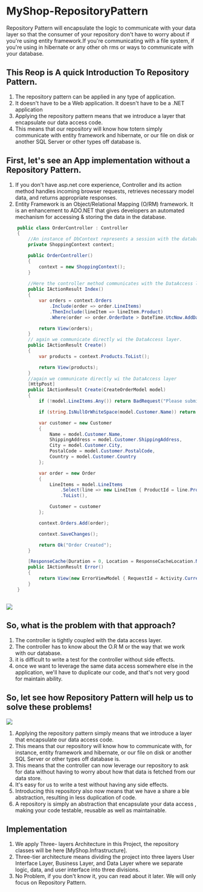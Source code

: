 # MyShop-RepositoryPattern
 Repository Pattern will encapsulate the logic to communicate with your data layer so that the consumer of your repository don't have to worry about if you're using entity 
 framework.If you're communicating with a file system, if you're using in hibernate or any other oh rms or ways to communicate with your database.

## This Reop is A quick Introduction To Repository Pattern.
 1. The repository pattern can be applied in any type of application. 
 2. It doesn't have to be a Web application. It doesn't have to be a .NET application 
 3. Applying the repository pattern means that we introduce a layer that encapsulate our data access code.
 4. This means that our repository will know how totern simply communicate with entity framework and hibernate, or our file on disk or another SQL Server or other types off database is. 
 


## First, let's see an App implementation without a Repository Pattern.

1. If you don't have asp.net core experience, Controller and its action method handles incoming browser requests, retrieves necessary model data, and returns appropriate responses.
2. Entity Framework is an Object/Relational Mapping (O/RM) framework. It is an enhancement to ADO.NET that gives developers an automated mechanism for accessing & storing the data in the database. 

```c#
    public class OrderController : Controller
    {
        //An instance of DbContext represents a session with the database which can be used to query and save instances of  entities to a database.
        private ShoppingContext context;

        public OrderController()
        {
            context = new ShoppingContext();
        }
        
        //Here the controller method communicates with the DataAccess layer directly to retrieve the data.
        public IActionResult Index()
        {
            var orders = context.Orders
                .Include(order => order.LineItems)
                .ThenInclude(lineItem => lineItem.Product)
                .Where(order => order.OrderDate > DateTime.UtcNow.AddDays(-1)).ToList();

            return View(orders);
        }
        // again we communicate directly wi the DataAccess layer.
        public IActionResult Create()
        {
            var products = context.Products.ToList();

            return View(products);
        }
        //again we communicate directly wi the DataAccess layer
        [HttpPost]
        public IActionResult Create(CreateOrderModel model)
        {
            if (!model.LineItems.Any()) return BadRequest("Please submit line items");

            if (string.IsNullOrWhiteSpace(model.Customer.Name)) return BadRequest("Customer needs a name");

            var customer = new Customer
            {
                Name = model.Customer.Name,
                ShippingAddress = model.Customer.ShippingAddress,
                City = model.Customer.City,
                PostalCode = model.Customer.PostalCode,
                Country = model.Customer.Country
            };

            var order = new Order
            {
                LineItems = model.LineItems
                    .Select(line => new LineItem { ProductId = line.ProductId, Quantity = line.Quantity })
                    .ToList(),

                Customer = customer
            };

            context.Orders.Add(order);

            context.SaveChanges();

            return Ok("Order Created");
        }

        [ResponseCache(Duration = 0, Location = ResponseCacheLocation.None, NoStore = true)]
        public IActionResult Error()
        {
            return View(new ErrorViewModel { RequestId = Activity.Current?.Id ?? HttpContext.TraceIdentifier });
        }
    }
``` 
## 
<img src="https://user-images.githubusercontent.com/18700494/109553599-e4346e80-7adb-11eb-81ec-006b8d2982a2.png" />

## So, what is the problem with that approach?
1. The controller is tightly coupled with the data access layer.
2. The controller has to know about the O.R M or the way that we work with our database. 
3. it is difficult to write a test for the controller without side effects.
4. once we want to leverage the same data access somewhere else in the application, we'll have to duplicate our code, and that's not very good for maintain ability.

## So, let see how Repository Pattern will help us to solve these problems!
<img src="https://user-images.githubusercontent.com/18700494/109556132-0ed3f680-7adf-11eb-8922-e5a899e9943c.png" />

1.  Applying the repository pattern simply means that we introduce a layer that encapsulate our data access code.
2.  This means that our repository will know how to communicate with, for instance, entity framework and hibernate, or our file on disk or another SQL Server or other types off database is.
3.  This means that the controller can now leverage our repository to ask for data without having to worry about how that data is fetched from our data store. 
4.  It's easy for us to write a test without having any side effects.
5.  Introducing this repository also now means that we have a share a ble abstraction, resulting in less duplication of code. 
6.   A repository is simply an abstraction that encapsulate your data access , making your code testable, reusable as well as maintainable.  

## Implementation 
1. We apply Three- layers Architecture in this Project, the repository classes will be here [MyShop.Infrastructure].
2. Three-tier architecture means dividing the project into three layers User Interface Layer, Business Layer, and Data Layer where we separate logic, data, and user interface into three divisions. 
3. No Problem, if you don't know it, you can read about it later. We will only focus on Repository Pattern.


